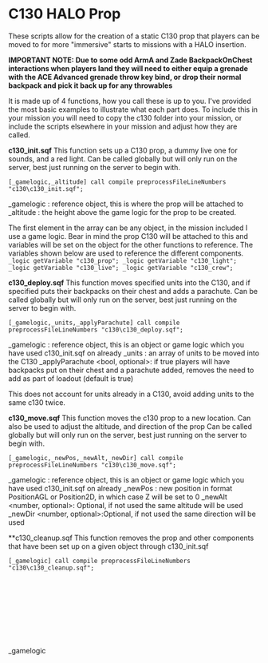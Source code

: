 # C130 HALO Prop

These scripts allow for the creation of a static C130 prop that players can be moved to for more "immersive" starts to missions with a HALO insertion.

**IMPORTANT NOTE: Due to some odd ArmA and Zade BackpackOnChest interactions when players land they will need to either equip a grenade with the ACE Advanced grenade throw key bind, or drop their normal backpack and pick it back up for any throwables**

It is made up of 4 functions, how you call these is up to you. I've provided the most basic examples to illustrate what each part does.
To include this in your mission you will need to copy the c130 folder into your mission, or include the scripts elsewhere in your mission and adjust how they are called.

**c130_init.sqf**
This function sets up a C130 prop, a dummy live one for sounds, and a red light.
Can be called globally but will only run on the server, best just running on the server to begin with.

```sqf
[_gamelogic,_altitude] call compile preprocessFileLineNumbers "c130\c130_init.sqf";
```

_gamelogic <object>: reference object, this is where the prop will be attached to
_altitude <number>: the height above the game logic for the prop to be created.

The first element in the array can be any object, in the mission included I use a game logic.
Bear in mind the prop C130 will be attached to this and variables will be set on the object for the other functions to reference.
The variables shown below are used to reference the different components.
`
_logic getVariable "c130_prop";
_logic getVariable "c130_light";
_logic getVariable "c130_live";
_logic getVariable "c130_crew";
`

**c130_deploy.sqf**
This function moves specified units into the C130, and if specified puts their backpacks on their chest and adds a parachute.
Can be called globally but will only run on the server, best just running on the server to begin with.

```sqf
[_gamelogic,_units,_applyParachute] call compile preprocessFileLineNumbers "c130\c130_deploy.sqf";
```

_gamelogic <object>: reference object, this is an object or game logic which you have used c130_init.sqf on already
_units <array>: an array of units to be moved into the C130
_applyParachute <bool, optional>: if true players will have backpacks put on their chest and a parachute added, removes the need to add as part of loadout (default is true)

This does not account for units already in a C130, avoid adding units to the same c130 twice.

**c130_move.sqf**
This function moves the c130 prop to a new location. Can also be used to adjust the altitude, and direction of the prop
Can be called globally but will only run on the server, best just running on the server to begin with.

```sqf
[_gamelogic,_newPos,_newAlt,_newDir] call compile preprocessFileLineNumbers "c130\c130_move.sqf";
```

_gamelogic <object>: reference object, this is an object or game logic which you have used c130_init.sqf on already
_newPos <array>: new position in format PositionAGL or Position2D, in which case Z will be set to 0
_newAlt <number, optional>: Optional, if not used the same altitude will be used
_newDir <number, optional>:Optional, if not used the same direction will be used

**c130_cleanup.sqf
This function removes the prop and other components that have been set up on a given object through c130_init.sqf

```sqf
[_gamelogic] call compile preprocessFileLineNumbers "c130\c130_cleanup.sqf";
```

_gamelogic <object>: reference object, this is an object or game logic which you have used c130_init.sqf on already
